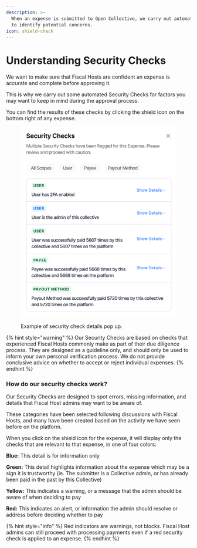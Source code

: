 ```yaml
---
description: >-
  When an expense is submitted to Open Collective, we carry out automated checks
  to identify potential concerns.
icon: shield-check
---
```


# Understanding Security Checks

We want to make sure that Fiscal Hosts are confident an expense is accurate and complete before approving it.

This is why we carry out some automated Security Checks for factors you may want to keep in mind during the approval process.

You can find the results of these checks by clicking the shield icon on the bottom right of any expense.

<figure><img src="../../.gitbook/assets/image (44).png" alt="Example of security check details pop up."><figcaption><p>Example of security check details pop up.</p></figcaption></figure>

{% hint style="warning" %}
Our Security Checks are based on checks that experienced Fiscal Hosts commonly make as part of their due diligence process. They are designed as a guideline only, and should only be used to inform your own personal verification process. We do not provide conclusive advice on whether to accept or reject individual expenses.
{% endhint %}

### How do our security checks work?

Our Security Checks are designed to spot errors, missing information, and details that Fiscal Host admins may want to be aware of.

These categories have been selected following discussions with Fiscal Hosts, and many have been created based on the activity we have seen before on the platform.&#x20;

When you click on the shield icon for the expense, it will display only the checks that are relevant to that expense, in one of four colors:

**Blue:** This detail is for information only

**Green:** This detail highlights information about the expense which may be a sign it is trustworthy (ie. The submitter is a Collective admin, or has already been paid in the past by this Collective)

**Yellow:** This indicates a warning, or a message that the admin should be aware of when deciding to pay

**Red:** This indicates an alert, or information the admin should resolve or address before deciding whether to pay

{% hint style="info" %}
Red indicators are warnings, not blocks. Fiscal Host admins can still proceed with processing payments even if a red security check is applied to an expense.
{% endhint %}
